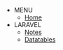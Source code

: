 <!-- docs/_sidebar.md -->

* MENU
	* [Home](/)
* LARAVEL
	* [Notes](laravel.md "Laravel notes")
	* [Datatables](Laravel_Datatables.md)